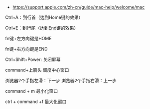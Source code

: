 - https://support.apple.com/zh-cn/guide/mac-help/welcome/mac

Ctrl+A：到行首（达到Home键的效果）

Ctrl+E：到行尾（达到End键的效果）

fn键+左方向键是HOME

fn键+右方向键是END

Ctrl+Shift+Power: 关闭屏幕

command+上箭头  调度中心窗口

浏览器2个手指左滑：下一步
浏览器2个手指右滑：上一步


command + m 最小化窗口

ctrl + command +f 最大化窗口

